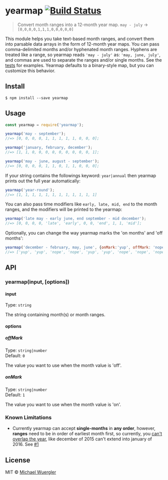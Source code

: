 # yearmap [![Build Status](https://travis-ci.org/radiovisual/yearmap.svg?branch=master)](https://travis-ci.org/radiovisual/yearmap)

> Convert month ranges into a 12-month year map. `may - july` → `[0,0,0,0,1,1,1,0,0,0,0,0]`

This module helps you take text-based month ranges, and convert them into parsable data arrays in the form of 12-month year maps.
You can pass comma-delimited months and/or hyphenated month ranges. Hyphens are treated like a range, so yearmap reads
`'may - july'` as: `'may, june, july'`, and commas are used to separate the ranges and/or single months. See the [tests](test.js) for examples.
Yearmap defaults to a binary-style map, but you can customize this behavior.

## Install

```
$ npm install --save yearmap
```

## Usage

```js
const yearmap = require('yearmap');

yearmap('may - september');
//=> [0, 0, 0, 0, 1, 1, 1, 1, 1, 0, 0, 0];

yearmap('january, february, december');
//=> [1, 1, 0, 0, 0, 0, 0, 0, 0, 0, 0, 1];

yearmap('may - june, august - september');
//=> [0, 0, 0, 0, 1, 1, 0, 1, 1, 0, 0, 0];
```

If your string contains the followings keyword: `year|annual` then yearmap prints out the full year automatically:

```js
yearmap('year-round');
//=> [1, 1, 1, 1, 1, 1, 1, 1, 1, 1, 1, 1]
```
You can also pass time modifiers like `early, late, mid, end` to the month ranges, and the modifiers will be printed 
to the yearmap:

```js
yearmap('late may - early june, end september - mid december');
//=> [0, 0, 0, 0, 'late', 'early', 0, 0, 'end', 1, 1, 'mid'];
```

Optionally, you can change the way yearmap marks the 'on months' and 'off months':

```js
yearmap('december - february, may, june', {onMark:'yup', offMark: 'nope'});
//=> ['yup', 'yup', 'nope', 'nope', 'yup', 'yup', 'nope', 'nope', 'nope', 'nope', 'nope', 'nope']
```

## API

### yearmap(input, [options])

#### input

Type: `string`

The string containing month(s) or month ranges.

#### options

##### offMark

Type: `string|number`<br>
Default: `0`

The value you want to use when the month value is 'off'.

##### onMark

Type: `string|number`<br>
Default: `1`

The value you want to use when the month value is 'on'.

### Known Limitations

- Currently yearmap can accept **single-months** in __any order__, however, **ranges** need to be in order of earliest month first,
so currently, you [can't overlap the year](https://github.com/radiovisual/yearmap/issues/1), like december of 2015 can't extend into january of 2016. 
See [#1](https://github.com/radiovisual/yearmap/issues/1)

## License

MIT © [Michael Wuergler](http://numetriclabs.com)
